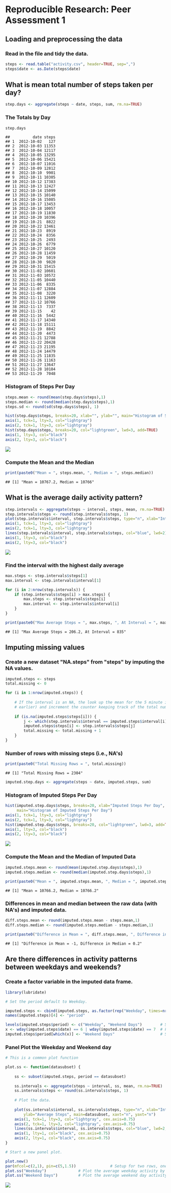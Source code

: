 # Reproducible Research: Peer Assessment 1

## Loading and preprocessing the data


### Read in the file and tidy the data.

```r
steps <- read.table("activity.csv", header=TRUE, sep=",")
steps$date <- as.Date(steps$date)
```

## What is mean total number of steps taken per day?

```r
step.days <- aggregate(steps ~ date, steps, sum, rm.na=TRUE)
```

### The Totals by Day

```r
step.days
```

```
##          date steps
## 1  2012-10-02   127
## 2  2012-10-03 11353
## 3  2012-10-04 12117
## 4  2012-10-05 13295
## 5  2012-10-06 15421
## 6  2012-10-07 11016
## 7  2012-10-09 12812
## 8  2012-10-10  9901
## 9  2012-10-11 10305
## 10 2012-10-12 17383
## 11 2012-10-13 12427
## 12 2012-10-14 15099
## 13 2012-10-15 10140
## 14 2012-10-16 15085
## 15 2012-10-17 13453
## 16 2012-10-18 10057
## 17 2012-10-19 11830
## 18 2012-10-20 10396
## 19 2012-10-21  8822
## 20 2012-10-22 13461
## 21 2012-10-23  8919
## 22 2012-10-24  8356
## 23 2012-10-25  2493
## 24 2012-10-26  6779
## 25 2012-10-27 10120
## 26 2012-10-28 11459
## 27 2012-10-29  5019
## 28 2012-10-30  9820
## 29 2012-10-31 15415
## 30 2012-11-02 10601
## 31 2012-11-03 10572
## 32 2012-11-05 10440
## 33 2012-11-06  8335
## 34 2012-11-07 12884
## 35 2012-11-08  3220
## 36 2012-11-11 12609
## 37 2012-11-12 10766
## 38 2012-11-13  7337
## 39 2012-11-15    42
## 40 2012-11-16  5442
## 41 2012-11-17 14340
## 42 2012-11-18 15111
## 43 2012-11-19  8842
## 44 2012-11-20  4473
## 45 2012-11-21 12788
## 46 2012-11-22 20428
## 47 2012-11-23 21195
## 48 2012-11-24 14479
## 49 2012-11-25 11835
## 50 2012-11-26 11163
## 51 2012-11-27 13647
## 52 2012-11-28 10184
## 53 2012-11-29  7048
```

### Histogram of Steps Per Day

```r
steps.mean <- round(mean(step.days$steps),1)
steps.median <- round(median(step.days$steps),1)
steps.sd <- round(sd(step.days$steps), 1)

hist(step.days$steps, breaks=20, xlab="", ylab="", main="Histogram of Steps Per Day")
axis(1, tck=1, lty=3, col="lightgray")
axis(2, tck=1, lty=3, col="lightgray")
hist(step.days$steps, breaks=20, col="lightgreen", lwd=3, add=TRUE)
axis(1, lty=3, col="black")
axis(2, lty=3, col="black")
```

![](PA1_template_files/figure-html/unnamed-chunk-5-1.png) 

### Compute the Mean and the Median

```r
print(paste0("Mean = ", steps.mean, ", Median = ", steps.median))
```

```
## [1] "Mean = 10767.2, Median = 10766"
```

## What is the average daily activity pattern?

```r
step.intervals <- aggregate(steps ~ interval, steps, mean, rm.na=TRUE)
step.intervals$steps <- round(step.intervals$steps, 1)
plot(step.intervals$interval, step.intervals$steps, type="n", xlab="Interval", ylab="Average Steps", main="Average Steps Per Interval")
axis(1, tck=1, lty=3, col="lightgray")
axis(2, tck=1, lty=3, col="lightgray")
lines(step.intervals$interval, step.intervals$steps, col="blue", lwd=2)
axis(1, lty=3, col="black")
axis(2, lty=3, col="black")
```

![](PA1_template_files/figure-html/unnamed-chunk-7-1.png) 

### Find the interval with the highest daily average

```r
max.steps <- step.intervals$steps[1]
max.interval <- step.intervals$interval[1]

for (i in 2:nrow(step.intervals)) {
    if (step.intervals$steps[i] > max.steps) {
        max.steps <- step.intervals$steps[i]
        max.interval <- step.intervals$interval[i]
    }
}

print(paste0("Max Average Steps = ", max.steps, ", At Interval = ", max.interval))
```

```
## [1] "Max Average Steps = 206.2, At Interval = 835"
```

## Imputing missing values

### Create a new dataset "NA.steps" from "steps" by imputing the NA values.

```r
imputed.steps <- steps
total.missing <- 0

for (i in 1:nrow(imputed.steps)) {
    
    # If the interval is an NA, the look up the mean for the 5 minute interval (we computed this 
    # earlier) and increment the counter keeping track of the total number of NA's.
    
    if (is.na(imputed.steps$steps[i])) {
        j <- which(step.intervals$interval == imputed.steps$interval[i])
        imputed.steps$steps[i] <- step.intervals$steps[j]
        total.missing <- total.missing + 1
    }
}
```

### Number of rows with missing steps (i.e., NA's)

```r
print(paste0("Total Missing Rows = ", total.missing))
```

```
## [1] "Total Missing Rows = 2304"
```


```r
imputed.step.days <- aggregate(steps ~ date, imputed.steps, sum)
```

### Histogram of Imputed Steps Per Day

```r
hist(imputed.step.days$steps, breaks=20, xlab="Imputed Steps Per Day", 
     main="Histogram of Imputed Steps Per Day")
axis(1, tck=1, lty=3, col="lightgray")
axis(2, tck=1, lty=3, col="lightgray")
hist(imputed.step.days$steps, breaks=20, col="lightgreen", lwd=3, add=TRUE)
axis(1, lty=3, col="black")
axis(2, lty=3, col="black")
```

![](PA1_template_files/figure-html/unnamed-chunk-12-1.png) 

### Compute the Mean and the Median of Imputed Data

```r
imputed.steps.mean <- round(mean(imputed.step.days$steps),1)
imputed.steps.median <- round(median(imputed.step.days$steps),1)
                              
print(paste0("Mean = ", imputed.steps.mean, ", Median = ", imputed.steps.median))
```

```
## [1] "Mean = 10766.2, Median = 10766.2"
```

### Differences in mean and median between the raw data (with NA's) and imputed data.

```r
diff.steps.mean <- round(imputed.steps.mean - steps.mean,1)
diff.steps.median <- round(imputed.steps.median - steps.median,1)

print(paste0("Difference in Mean = ", diff.steps.mean, ", Difference in Median = ", diff.steps.median))
```

```
## [1] "Difference in Mean = -1, Difference in Median = 0.2"
```

## Are there differences in activity patterns between weekdays and weekends?

### Create a factor variable in the imputed data frame.


```r
library(lubridate)

# Set the period default to Weekday.

imputed.steps <- cbind(imputed.steps, as.factor(rep("Weekday", times=nrow(imputed.steps))))
names(imputed.steps)[4] <- "period"

levels(imputed.steps$period) <- c("Weekday", "Weekend Days")        # Setup the factor with two levels.
x <- wday(imputed.steps$date) == 6 | wday(imputed.steps$date) == 7  # Find all Saturdays and Sundays.
imputed.steps$period[which(x)] <- "Weekend Days"                    # Set the period to "Weekend Days".
```

### Panel Plot the Weekday and Weekend day  


```r
# This is a common plot function

plot.ss <- function(datasubset) {
    
    ss <- subset(imputed.steps, period == datasubset)                   # Subset the data.
    
    ss.intervals <- aggregate(steps ~ interval, ss, mean, rm.na=TRUE)   # Aggregate the subset by interval.
    ss.intervals$steps <- round(ss.intervals$steps, 1)
    
    # Plot the data.
    
    plot(ss.intervals$interval, ss.intervals$steps, type="n", xlab="Interval", 
        ylab="Average Steps", main=datasubset, xaxt="n", yaxt="n")
    axis(1, tck=1, lty=3, col="lightgray", cex.axis=0.75)
    axis(2, tck=1, lty=3, col="lightgray", cex.axis=0.75)
    lines(ss.intervals$interval, ss.intervals$steps, col="blue", lwd=2, xaxt="n", yaxt="n")
    axis(1, lty=1, col="black", cex.axis=0.75)
    axis(2, lty=1, col="black", cex.axis=0.75)
}

# Start a new panel plot.

plot.new()
par(mfcol=c(2,1), pin=c(5,1.5))               # Setup for two rows, one column for the two plots.
plot.ss("Weekday")              # Plot the average weekday activity by interval.
plot.ss("Weekend Days")         # Plot the average weekend day activity by interval.
```

![](PA1_template_files/figure-html/unnamed-chunk-16-1.png) 
